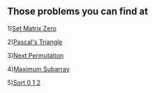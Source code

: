 ## Those problems you can find at

1)[Set Matrix Zero](https://www.codingninjas.com/codestudio/problem-details/set-matrix-zeros_3846774)

2)[Pascal's Triangle](https://leetcode.com/problems/pascals-triangle/)

3)[Next Permutation](https://leetcode.com/problems/next-permutation/)

4)[Maximum Subarray](https://leetcode.com/problems/maximum-subarray/)

5)[Sort 0 1 2](https://www.codingninjas.com/codestudio/problems/631055?topList=striver-sde-sheet-problems&utm_source=striver&utm_medium=website)
